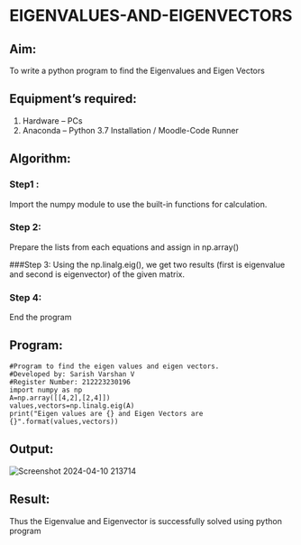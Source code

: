 # EIGENVALUES-AND-EIGENVECTORS
## Aim:
To write a python program to find the Eigenvalues and Eigen Vectors
## Equipment’s required:
1. 	Hardware – PCs
2. 	Anaconda – Python 3.7 Installation / Moodle-Code Runner
## Algorithm:
### Step1 :
Import the numpy module to use the built-in functions for calculation.

### Step 2:
Prepare the lists from each equations and assign in np.array()

###Step 3:
Using the np.linalg.eig(), we get two results (first is eigenvalue and second is eigenvector) of the given matrix.

### Step 4:
End the program

## Program:
```
#Program to find the eigen values and eigen vectors.
#Developed by: Sarish Varshan V 
#Register Number: 212223230196
import numpy as np
A=np.array([[4,2],[2,4]])
values,vectors=np.linalg.eig(A)
print("Eigen values are {} and Eigen Vectors are {}".format(values,vectors))
```

## Output:
![Screenshot 2024-04-10 213714](https://github.com/sarishvarshan/EIGENVALUES-AND-EIGENVECTORS/assets/152167665/38028582-3595-42a9-8933-054827bd2eef)

## Result:
Thus the Eigenvalue and Eigenvector is successfully solved using python program
